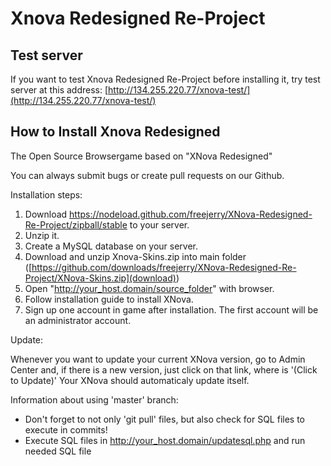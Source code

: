 Xnova Redesigned Re-Project 
===========================

Test server
-----------

If you want to test Xnova Redesigned Re-Project before installing it,
try test server at this address: [http://134.255.220.77/xnova-test/](http://134.255.220.77/xnova-test/)

How to Install Xnova Redesigned
-------------------------------

The Open Source Browsergame based on "XNova Redesigned"

You can always submit bugs or create pull requests on our Github.

Installation steps:

1. Download https://nodeload.github.com/freejerry/XNova-Redesigned-Re-Project/zipball/stable to your server.
2. Unzip it.
3. Create a MySQL database on your server.
4. Download and unzip Xnova-Skins.zip into main folder ([https://github.com/downloads/freejerry/XNova-Redesigned-Re-Project/XNova-Skins.zip](download))
5. Open "http://your_host.domain/source_folder" with browser.
6. Follow installation guide to install XNova.
7. Sign up one account in game after installation. The first account will be an administrator account.

Update:

Whenever you want to update your current XNova version, go to Admin Center and, if there is a new version, just click on that link, where is '(Click to Update)'
Your XNova should automaticaly update itself.

Information about using 'master' branch:

- Don't forget to not only 'git pull' files, but also check for SQL files to execute in commits!
- Execute SQL files in http://your_host.domain/updatesql.php and run needed SQL file

